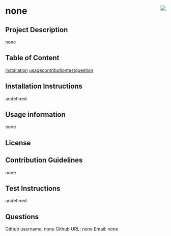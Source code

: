  
# none               <img style="float: right;" src="https://img.shields.io/badge/License-GPLv3-blue.svg">



                                                                            



## Project Description 
none

## Table of Content
[installation](#installation)
[usage](#usage)[contribution](#contribution)[test](#test)[question](#question)

## Installation Instructions
undefined


## Usage information
none

## License


## Contribution Guidelines
none

## Test Instructions
undefined
## Questions

Github username: none
Github URL: none
Email:  none 